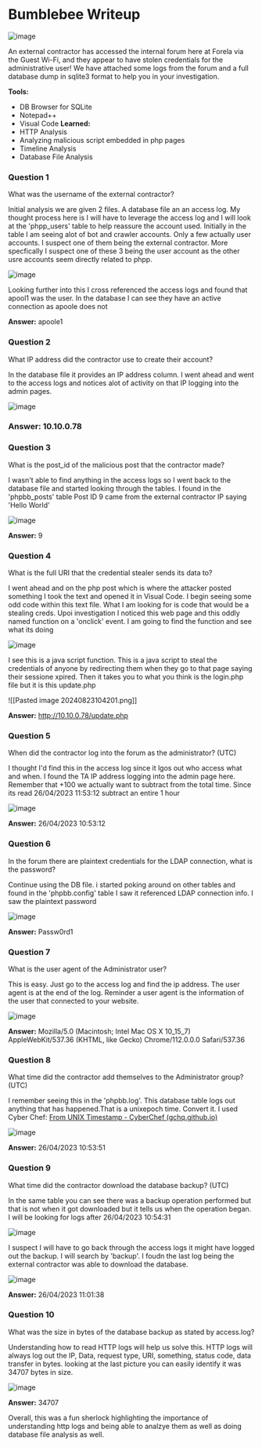 # **Bumblebee Writeup**
![image](https://github.com/user-attachments/assets/af466c6e-5896-4cf8-b8d7-9ec1ecfae77d)

An external contractor has accessed the internal forum here at Forela via the Guest Wi-Fi, and they appear to have stolen credentials for the administrative user! We have attached some logs from the forum and a full database dump in sqlite3 format to help you in your investigation.

**Tools:**
- DB Browser for SQLite
- Notepad++
- Visual Code
**Learned:**
- HTTP Analysis
- Analyzing malicious script embedded in php pages
- Timeline Analysis
- Database File Analysis
### **Question 1**
What was the username of the external contractor?

Initial analysis we are given 2 files. A database file an an access log. My thought process here is I will have to leverage the access log and I will look at the 'phpp_users' table to help reassure the account used. Initially in the table I am seeing alot of bot and crawler accounts. Only a few actually user accounts. I suspect one of them being the external contractor. More specfically I suspect one of these 3 being the user account as the other usre accounts seem directly related to phpp. 
	
![image](https://github.com/user-attachments/assets/901e57ea-a15e-431d-9c5e-3b978eb53f42)

Looking further into this I cross referenced the access logs and found that apool1 was the user. In the database I can see they have an active connection as apoole does not

**Answer:** apoole1
### **Question 2**
What IP address did the contractor use to create their account?

In the database file it provides an IP address column. I went ahead and went to the access logs and notices alot of activity on that IP logging into the admin pages.

![image](https://github.com/user-attachments/assets/e0585bd4-d1e7-4e8b-a60f-607a12c19709)

### **Answer:** 10.10.0.78
### **Question 3**
What is the post_id of the malicious post that the contractor made?

I wasn't able to find anything in the access logs so I went back to the database file and started looking through the tables. I found in the 'phpbb_posts' table Post ID 9 came from the external contractor IP saying 'Hello World'

![image](https://github.com/user-attachments/assets/9709d698-3bd1-45c6-9a91-8c7c124bd611)

**Answer:** 9
### **Question 4**
What is the full URI that the credential stealer sends its data to?

I went ahead and on the php post which is where the attacker posted something I took the text and opened it in Visual Code. I begin seeing some odd code within this text file. What I am looking for is code that would be a stealing creds. Upoi investigation I noticed this web page and this oddly named function on a 'onclick' event. I am going to find the function and see what its doing

![image](https://github.com/user-attachments/assets/acbbaad5-758f-4141-82b1-1e68c8862b83)

I see this is a java script function. This is a java script to steal the credentials of anyone by redirecting them when they go to that page saying their sessione xpired. Then it takes you to what you think is the login.php file but it is this update.php

![[Pasted image 20240823104201.png]]

**Answer:** http://10.10.0.78/update.php
### **Question 5**
When did the contractor log into the forum as the administrator? (UTC)

I thought I'd find this in the access log since it lgos out who access what and when. I found the TA IP address logging into the admin page here. Remember that +100 we actually want to subtract from the total time. Since its read 26/04/2023 11:53:12 subtract an entire 1 hour

![image](https://github.com/user-attachments/assets/93ee5954-d154-4ca2-8587-7bd152611069)

**Answer:** 26/04/2023 10:53:12
### **Question 6**
In the forum there are plaintext credentials for the LDAP connection, what is the password?

Continue using the DB file. i started poking around on other tables and found in the 'phpbb.config' table I saw it referenced LDAP connection info. I saw the plaintext password

![image](https://github.com/user-attachments/assets/ec4f8ca8-03d0-4af3-a877-d2d106e544c4)

**Answer:** Passw0rd1
### **Question 7**
What is the user agent of the Administrator user?

This is easy. Just go to the access log and find the ip address. The user agent is at the end of the log. Reminder a user agent is the information of the user that connected to your website.

![image](https://github.com/user-attachments/assets/a744e977-efea-477e-82cf-ee550d86b534)

**Answer:** Mozilla/5.0 (Macintosh; Intel Mac OS X 10_15_7) AppleWebKit/537.36 (KHTML, like Gecko) Chrome/112.0.0.0 Safari/537.36
### **Question 8**
What time did the contractor add themselves to the Administrator group? (UTC)

I remember seeing this in the 'phpbb.log'. This database table logs out anything that has happened.That is a unixepoch time. Convert it. I used Cyber Chef: [From UNIX Timestamp - CyberChef (gchq.github.io)](https://gchq.github.io/CyberChef/#recipe=From_UNIX_Timestamp('Seconds%20(s)')&input=MTY4MjUwNjQzMQ)

![image](https://github.com/user-attachments/assets/d1277580-25eb-486c-b722-a5d3ba2da9bc)

**Answer:** 26/04/2023 10:53:51
### **Question 9**
What time did the contractor download the database backup? (UTC)

In the same table you can see there was a backup operation performed but that is not when it got downloaded but it tells us when the operation began. I will be looking for logs after 26/04/2023 10:54:31

![image](https://github.com/user-attachments/assets/ad87e2af-167b-4227-84c6-94073e6cb829)

I suspect I will have to go back through the access logs it might have logged out the backup. I will search by 'backup'. I foudn the last log being the external contractor was able to download the database.

![image](https://github.com/user-attachments/assets/512c615f-0284-4820-acce-bafb82837456)

**Answer:** 26/04/2023 11:01:38
### **Question 10**
What was the size in bytes of the database backup as stated by access.log?

Understanding how to read HTTP logs will help us solve this. HTTP logs will always log out the IP, Data, request type, URI, something, status code, data transfer in bytes. looking at the last picture you can easily identify it was 34707 bytes in size.

![image](https://github.com/user-attachments/assets/766168c6-e969-40dd-b467-57789586abb6)

**Answer:** 34707

Overall, this was a fun sherlock highlighting the importance of understanding http logs and being able to analzye them as well as doing database file analysis as well.
